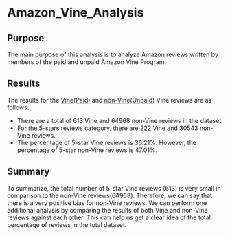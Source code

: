 # Amazon_Vine_Analysis
## Purpose
The main purpose of this analysis is to analyze Amazon reviews written by members of the paid and unpaid Amazon Vine Program.
## Results
The results for the [Vine(Paid)](https://drive.google.com/file/d/1LTjI8P9JVb2v5egDF_2i1oxBZdDcWpnv/view?usp=sharing) and [non-Vine(Unpaid)](https://drive.google.com/file/d/16x75gM5fEb6bd9pvdMN4_cXD0fbLiPfQ/view?usp=sharing) Vine reviews are as follows: 

- There are a total of 613 Vine and 64968 non-Vine reviews in the dataset.
- For the 5-stars reviews category, there are 222 Vine and 30543 non-Vine reviews.
- The percentage of 5-star Vine reviews is 36.21%. However, the percentage of 5-star non-Vine reviews is 47.01%.

## Summary
To summarize, the total number of 5-star Vine reviews (613) is very small in comparison to the non-Vine reviews(64968). Therefore, we can say that there is a very positive bias for non-Vine reviews. 
We can perform one additional analysis by comparing the results of both Vine and non-Vine reviews against each other. This can help us get a clear idea of the total percentage of reviews in the total dataset.